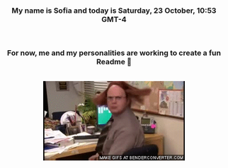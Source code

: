 


<div align="center">
<h3 >My name is Sofia and today is Saturday, 23 October, 10:53 GMT-4</h3><br>
<h3 >For now, me and my personalities are working to create a fun Readme 👋
</h3><br>
<img src='img/dwight.gif' alt='working...'/>
</div>
